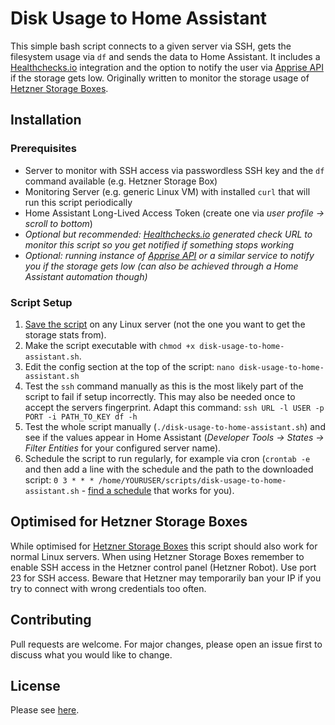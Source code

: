 # Disk Usage to Home Assistant

This simple bash script connects to a given server via SSH, gets the filesystem usage via `df` and sends the data to Home Assistant. It includes a [Healthchecks.io](https://healthchecks.io/) integration and the option to notify the user via [Apprise API](https://github.com/caronc/apprise-api) if the storage gets low. Originally written to monitor the storage usage of [Hetzner Storage Boxes](https://www.hetzner.com/storage/storage-box/).

## Installation

### Prerequisites

- Server to monitor with SSH access via passwordless SSH key and the `df` command available (e.g. Hetzner Storage Box)
- Monitoring Server (e.g. generic Linux VM) with installed `curl` that will run this script periodically
- Home Assistant Long-Lived Access Token (create one via *user profile -> scroll to bottom*)
- *Optional but recommended: [Healthchecks.io](https://healthchecks.io) generated check URL to monitor this script so you get notified if something stops working*
- *Optional: running instance of [Apprise API](https://github.com/caronc/apprise-api) or a similar service to notify you if the storage gets low (can also be achieved through a Home Assistant automation though)*

### Script Setup

1. [Save the script](https://raw.githubusercontent.com/MadWalnut/disk-usage-to-home-assistant/master/disk-usage-to-home-assistant.sh) on any Linux server (not the one you want to get the storage stats from).
2. Make the script executable with `chmod +x disk-usage-to-home-assistant.sh`.
3. Edit the config section at the top of the script: `nano disk-usage-to-home-assistant.sh`
4. Test the `ssh` command manually as this is the most likely part of the script to fail if setup incorrectly. This may also be needed once to accept the servers fingerprint. Adapt this command: `ssh URL -l USER -p PORT -i PATH_TO_KEY df -h`
5. Test the whole script manually (`./disk-usage-to-home-assistant.sh`) and see if the values appear in Home Assistant (*Developer Tools -> States -> Filter Entities* for your configured server name).
6. Schedule the script to run regularly, for example via cron (`crontab -e` and then add a line with the schedule and the path to the downloaded script: `0 3 * * * /home/YOURUSER/scripts/disk-usage-to-home-assistant.sh` - [find a schedule](https://crontab.guru) that works for you).

## Optimised for Hetzner Storage Boxes

While optimised for [Hetzner Storage Boxes](https://www.hetzner.com/storage/storage-box/) this script should also work for normal Linux servers. When using Hetzner Storage Boxes remember to enable SSH access in the Hetzner control panel (Hetzner Robot). Use port 23 for SSH access. Beware that Hetzner may temporarily ban your IP if you try to connect with wrong credentials too often.

## Contributing

Pull requests are welcome. For major changes, please open an issue first to discuss what you would like to change.

## License

Please see [here](LICENSE.md).
